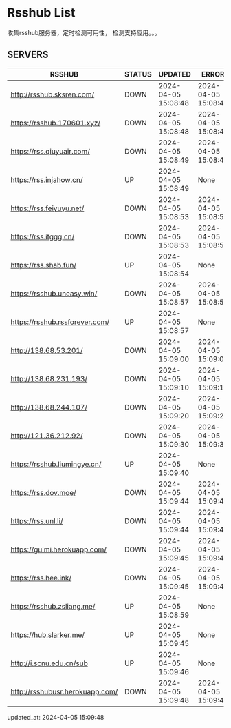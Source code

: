 # Rsshub List

收集rsshub服务器，定时检测可用性， 检测支持应用。。。


## SERVERS

|  RSSHUB   | STATUS  | UPDATED  | ERROR  | TWITTER |  
|  ----  | ----  | ----  | ----  | ---- |  
| http://rsshub.sksren.com/ | DOWN | 2024-04-05 15:08:48 | 2024-04-05 15:08:48 |  
| https://rsshub.170601.xyz/ | DOWN | 2024-04-05 15:08:48 | 2024-04-05 15:08:48 |  
| https://rss.qiuyuair.com/ | DOWN | 2024-04-05 15:08:49 | 2024-04-05 15:08:49 |  
| https://rss.injahow.cn/ | UP | 2024-04-05 15:08:49 | None ||  
| https://rss.feiyuyu.net/ | DOWN | 2024-04-05 15:08:53 | 2024-04-05 15:08:53 |  
| https://rss.itggg.cn/ | DOWN | 2024-04-05 15:08:53 | 2024-04-05 15:08:53 |  
| https://rss.shab.fun/ | UP | 2024-04-05 15:08:54 | None ||  
| https://rsshub.uneasy.win/ | DOWN | 2024-04-05 15:08:57 | 2024-04-05 15:08:57 |  
| https://rsshub.rssforever.com/ | UP | 2024-04-05 15:08:57 | None ||  
| http://138.68.53.201/ | DOWN | 2024-04-05 15:09:00 | 2024-04-05 15:09:00 |  
| http://138.68.231.193/ | DOWN | 2024-04-05 15:09:10 | 2024-04-05 15:09:10 |  
| http://138.68.244.107/ | DOWN | 2024-04-05 15:09:20 | 2024-04-05 15:09:20 |  
| http://121.36.212.92/ | DOWN | 2024-04-05 15:09:30 | 2024-04-05 15:09:30 |  
| https://rsshub.liumingye.cn/ | UP | 2024-04-05 15:09:40 | None ||  
| https://rss.dov.moe/ | DOWN | 2024-04-05 15:09:44 | 2024-04-05 15:09:44 |  
| https://rss.unl.li/ | DOWN | 2024-04-05 15:09:44 | 2024-04-05 15:09:44 |  
| https://guimi.herokuapp.com/ | DOWN | 2024-04-05 15:09:45 | 2024-04-05 15:09:45 |  
| https://rss.hee.ink/ | DOWN | 2024-04-05 15:09:45 | 2024-04-05 15:09:45 |  
| https://rsshub.zsliang.me/ | UP | 2024-04-05 15:08:59 | None |OK|  
| https://hub.slarker.me/ | UP | 2024-04-05 15:09:45 | None ||  
| http://i.scnu.edu.cn/sub | UP | 2024-04-05 15:09:46 | None ||  
| http://rsshubusr.herokuapp.com/ | DOWN | 2024-04-05 15:09:48 | 2024-04-05 15:09:48 |  
  

updated_at: 2024-04-05 15:09:48  
